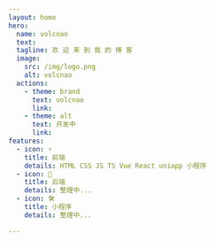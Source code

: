 ```yaml
---
layout: home
hero:
  name: volcnao
  text: 
  tagline: 欢 迎 来 到 我 的 博 客 
  image:
    src: /img/logo.png
    alt: volcnao
  actions:
    - theme: brand
      text: volcnao
      link: 
    - theme: alt
      text: 开发中
      link: 
features:
  - icon: ⚡️
    title: 前端
    details: HTML CSS JS TS Vue React uniapp 小程序
  - icon: 🖖
    title: 后端
    details: 整理中...
  - icon: 🛠️
    title: 小程序
    details: 整理中...

---
```


<style>
    :root {
      --vp-home-hero-name-color: transparent;
      --vp-home-hero-name-background: -webkit-linear-gradient(120deg,#bd34fe,#41d1ff);
    }
</style>